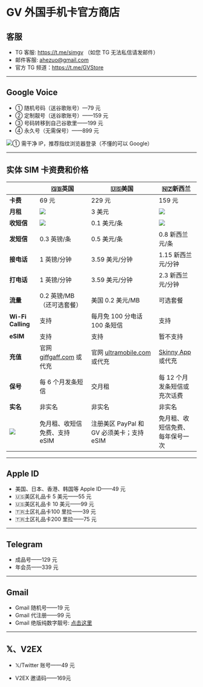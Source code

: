 # GV 外国手机卡官方商店

## 客服

- TG 客服: https://t.me/simgv （如您 TG 无法私信请发邮件）
- 邮件客服: ahezuo@gmail.com
- 官方 TG 频道：https://t.me/GVStore

---

## Google Voice

- ① 随机号码（送谷歌账号）—79 元
- ② 定制靓号（送谷歌账号）——159 元
- ③ 号码转移到自己谷歌里——199 元
- ④ 永久号（无需保号）——899 元

![](https://img.shields.io/badge/%E6%B3%A8%E6%84%8F%E4%BA%8B%E9%A1%B9%20-%20?color=D0112B)① 需干净 IP，推荐指纹浏览器登录（不懂的可以 Google）

---

## 实体 SIM 卡资费和价格

|   |  🇬🇧英国|🇺🇸美国 | 🇳🇿新西兰|
|  ----  | ----  |----  | ---|
|**卡费**|69 元|229 元|159 元|
|  **月租**  | ![](https://img.shields.io/badge/%E5%85%8D%E8%B4%B9%20-%20?color=D0112B)  |3 美元 | ![](https://img.shields.io/badge/%E5%85%8D%E8%B4%B9%20-%20?color=D0112B)|
|  **收短信**|   ![](https://img.shields.io/badge/%E5%85%8D%E8%B4%B9%20-%20?color=D0112B)  |0.1 美元/条   | ![](https://img.shields.io/badge/%E5%85%8D%E8%B4%B9%20-%20?color=D0112B)|
|  **发短信** |   0.3 英镑/条 |0.5 美元/条   |0.8 新西兰元/条|
| **接电话** | 1 英镑/分钟  |3.59 美元/分钟    |1.15 新西兰元/分钟|
| **打电话** | 1 英镑/分钟  |3.59 美元/分钟    |2.3 新西兰元/分钟|
|**流量**|0.2 英镑/MB（还可选套餐）|美国 0.2 美元/MB|可选套餐|
|**Wi-Fi Calling**|支持|每月免 100 分电话 100 条短信|支持|
|  **eSIM** |   支持  |  支持  |暂不支持|
|  **充值** |  官网 [giffgaff.com](https://www.giffgaff.com/) 或代充  | 官网 [ultramobile.com](https://www.ultramobile.com/) 或代充 |[Skinny App](https://apps.apple.com/cn/app/skinny-mobile/id926099138) 或代充|
|**保号**|每 6 个月发条短信|交月租|每 12 个月发条短信或充次话费|
|**实名** | 非实名 | 非实名 | 非实名|
|**![](https://img.shields.io/badge/%E7%89%B9%E8%89%B2%20-%20?color=008B00)** |免月租、收短信免费、支持 eSIM|注册美区 PayPal 和 GV 必须美卡；支持 eSIM|免月租、收短信免费、每年保号一次|

---

## Apple ID

- 美国、日本、香港、韩国等 Apple ID——49 元
- 🇺🇸美区礼品卡 5 美元——55 元
- 🇺🇸美区礼品卡 10 美元——99 元
- 🇹🇷土区礼品卡100 里拉——39 元
- 🇹🇷土区礼品卡200 里拉——75 元

---

## Telegram

- 成品号——129 元
- 年会员——339 元

---

## Gmail

- Gmail 随机号——19 元
- Gmail 代注册——99 元
- Gmail 绝版纯数字靓号: [点击这里](https://docs.google.com/spreadsheets/d/1XLwtSET7Nv5cLUu13LZouxWMmAropJTnt8pVvx70r70/edit?gid=0#gid=0)

---

## 𝕏、V2EX

- 𝕏/Twitter 账号——49 元

- V2EX 邀请码——169元